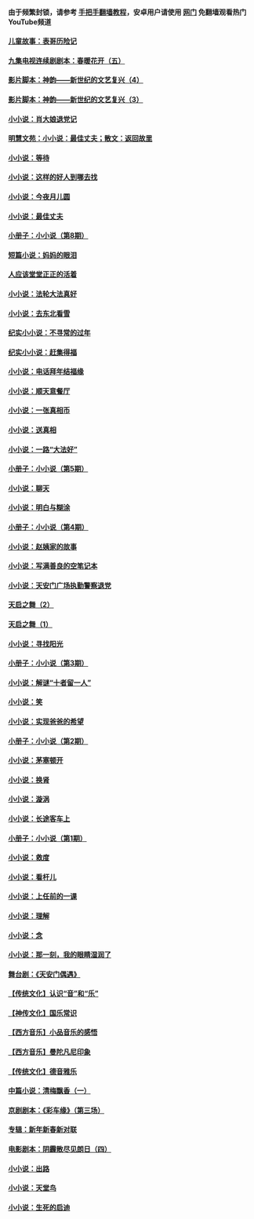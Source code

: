 #### 由于频繁封锁，请参考 [手把手翻墙教程](https://github.com/gfw-breaker/guides/wiki/)，安卓用户请使用 [网门](https://github.com/gfw-breaker/nogfw/blob/master/dl.md?t=07160601) 免翻墙观看热门YouTube频道 

#### [儿童故事：表哥历险记](../pages/328/383535.md?t=07160601) 

#### [九集电视连续剧剧本：春暖花开（五）](../pages/328/275919.md?t=07160601) 

#### [影片脚本：神韵——新世纪的文艺复兴（4）](../pages/328/266089.md?t=07160601) 

#### [影片脚本：神韵——新世纪的文艺复兴（3）](../pages/328/266087.md?t=07160601) 

#### [小小说：肖大娘退党记](../pages/328/239807.md?t=07160601) 

#### [明慧文苑：小小说：最佳丈夫；散文：返回故里](../pages/328/3439.md?t=07160601) 

#### [小小说：等待](../pages/328/223927.md?t=07160601) 

#### [小小说：这样的好人到哪去找](../pages/328/209396.md?t=07160601) 

#### [小小说：今夜月儿圆](../pages/328/193588.md?t=07160601) 

#### [小小说：最佳丈夫](../pages/328/190938.md?t=07160601) 

#### [小册子：小小说（第8期）](../pages/328/188202.md?t=07160601) 

#### [短篇小说：妈妈的眼泪](../pages/328/187712.md?t=07160601) 

#### [人应该堂堂正正的活着](../pages/328/182430.md?t=07160601) 

#### [小小说：法轮大法真好](../pages/328/174669.md?t=07160601) 

#### [小小说：去东北看雪](../pages/328/173882.md?t=07160601) 

#### [纪实小小说：不寻常的过年](../pages/328/173187.md?t=07160601) 

#### [纪实小小说：赶集得福](../pages/328/172652.md?t=07160601) 

#### [小小说：电话拜年结福缘](../pages/328/172533.md?t=07160601) 

#### [小小说：顺天意餐厅](../pages/328/170182.md?t=07160601) 

#### [小小说：一张真相币](../pages/328/169410.md?t=07160601) 

#### [小小说：送真相](../pages/328/166713.md?t=07160601) 

#### [小小说：一路“大法好”](../pages/328/162016.md?t=07160601) 

#### [小册子：小小说（第5期）](../pages/328/161131.md?t=07160601) 

#### [小小说：聊天](../pages/328/159640.md?t=07160601) 

#### [小小说：明白与糊涂](../pages/328/158101.md?t=07160601) 

#### [小册子：小小说（第4期）](../pages/328/158006.md?t=07160601) 

#### [小小说：赵姨家的故事](../pages/328/157843.md?t=07160601) 

#### [小小说：写满善良的空笔记本](../pages/328/157382.md?t=07160601) 

#### [小小说：天安门广场执勤警察退党](../pages/328/156982.md?t=07160601) 

#### [天启之舞（2）](../pages/328/153440.md?t=07160601) 

#### [天启之舞（1）](../pages/328/153439.md?t=07160601) 

#### [小小说：寻找阳光](../pages/328/153065.md?t=07160601) 

#### [小册子：小小说（第3期）](../pages/328/151715.md?t=07160601) 

#### [小小说：解谜“十者留一人”](../pages/328/148967.md?t=07160601) 

#### [小小说：笑](../pages/328/148905.md?t=07160601) 

#### [小小说：实现爸爸的希望](../pages/328/148096.md?t=07160601) 

#### [小册子：小小说（第2期）](../pages/328/147214.md?t=07160601) 

#### [小小说：茅塞顿开](../pages/328/147030.md?t=07160601) 

#### [小小说：换肾](../pages/328/146770.md?t=07160601) 

#### [小小说：漩涡](../pages/328/146683.md?t=07160601) 

#### [小小说：长途客车上](../pages/328/145076.md?t=07160601) 

#### [小册子：小小说（第1期）](../pages/328/143963.md?t=07160601) 

#### [小小说：救度](../pages/328/143927.md?t=07160601) 

#### [小小说：看杆儿](../pages/328/142137.md?t=07160601) 

#### [小小说：上任前的一课](../pages/328/140808.md?t=07160601) 

#### [小小说：理解](../pages/328/140476.md?t=07160601) 

#### [小小说：念](../pages/328/139513.md?t=07160601) 

#### [小小说：那一刻，我的眼睛湿润了](../pages/328/138476.md?t=07160601) 

#### [舞台剧：《天安门偶遇》](../pages/328/117155.md?t=07160601) 

#### [【传统文化】认识“音”和“乐”](../pages/328/108667.md?t=07160601) 

#### [【神传文化】国乐常识](../pages/328/104225.md?t=07160601) 

#### [【西方音乐】小品音乐的感悟](../pages/328/102924.md?t=07160601) 

#### [【西方音乐】曼陀凡尼印象](../pages/328/102922.md?t=07160601) 

#### [【传统文化】德音雅乐](../pages/328/102923.md?t=07160601) 

#### [中篇小说：清梅飘香（一）](../pages/328/101058.md?t=07160601) 

#### [京剧剧本：《彩车缘》（第三场）](../pages/328/96434.md?t=07160601) 

#### [专辑：新年新春新对联](../pages/328/94991.md?t=07160601) 

#### [电影剧本：阴霾散尽见朗日（四）](../pages/328/87081.md?t=07160601) 

#### [小小说：出路](../pages/328/84848.md?t=07160601) 

#### [小小说：天堂鸟](../pages/328/83084.md?t=07160601) 

#### [小小说：生死的启迪](../pages/328/70977.md?t=07160601) 

